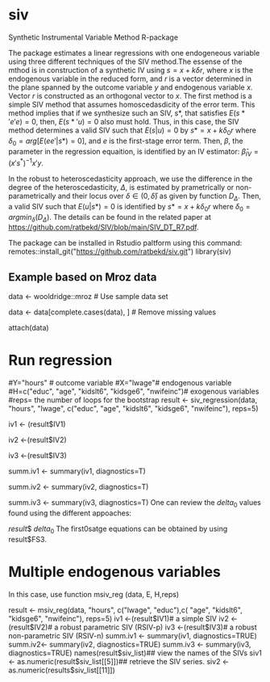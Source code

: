# siv
Synthetic Instrumental Variable Method R-package

The package estimates a linear regressions with one endogeneous variable using three different techniques of the SIV method.The essense of the mthod is in construction of a synthetic IV using  $s = x + k \delta r$, where $x$ is the endogenous variable in the reduced form, and $r$ is a vector determined in the plane spanned by the outcome variable $y$ and endogenous variable $x$. Vector $r$ is constructed as an orthogonal vector to $x$. 
The first method is a simple SIV method that assumes homoscedasdicity of the error term. This method implies that if we synthesize such an  SIV,  s*, that satisfies $E(s*'e'e) = 0$, then, $E(s*'u) = 0$ also must hold. 
Thus, in this case, 
the SIV method determines a valid SIV such that $E(s|u) = 0$   by $s*=x+k\delta_0 r$ where $\delta_0=arg[E(ee'| s*)=0]$, and $e$ is the first-stage error term. Then, $\beta$, the  parameter in  the regression equaition, is identified by an IV estimator: 
$\hat{\beta}_{IV}=(x's^*)^{-1} x'y.$

In the robust to heteroscedasticity approach, we use the difference in the degree of the heteroscedasticity, $\Delta$, is estimated by  prametrically or non-parametrically and their locus over $\delta \in (0, \bar{\delta})$ as given by  function $D_{\Delta}$.
Then,  a valid SIV such that $E(  u| s*)=0$ is identified by $s*= x+k\delta_0  r$  where $\delta_0 =argmin_{\delta}(  D_{\Delta})$.   The details can be found in the related paper at  https://github.com/ratbekd/SIV/blob/main/SIV_DT_R7.pdf.

The package can be installed in Rstudio paltform using this command:
remotes::install_git("https://github.com/ratbekd/siv.git")
library(siv)
## Example based on Mroz data
data <- wooldridge::mroz  # Use sample data set

data <- data[complete.cases(data), ]  # Remove missing values

attach(data)
# Run regression
#Y="hours" # outcome variable
#X="lwage"# endogenous variable
#H=c("educ", "age", "kidslt6", "kidsge6", "nwifeinc")# exogenous variables
#reps= the number of loops for the bootstrap
result <- siv_regression(data, "hours", "lwage", c("educ", "age", "kidslt6", "kidsge6", "nwifeinc"), reps=5)

iv1 <- (result$IV1)

iv2 <-(result$IV2)

iv3 <-(result$IV3)

summ.iv1 <- summary(iv1, diagnostics=T)

summ.iv2 <- summary(iv2, diagnostics=T)

summ.iv3 <- summary(iv3, diagnostics=T)
One can review the $delta_0$ values found using the different appoaches:

$result\$$ $delta_0$
 The first0satge equations can be obtained by using result$FS3.

 # Multiple endogenous variables
 
 In this case, use function msiv_reg (data, E, H,reps)
 
 result <- msiv_reg(data, "hours", c("lwage", "educ"),c( "age", "kidslt6", "kidsge6", "nwifeinc"), reps=5)
iv1 <-(result$IV1)# a simple SIV
iv2 <-(result$IV2)# a robust parametric SIV (RSIV-p)
iv3 <-(result$IV3)# a robust non-parametric SIV (RSIV-n)
summ.iv1 <- summary(iv1, diagnostics=TRUE)
summ.iv2<- summary(iv2, diagnostics=TRUE)
summ.iv3 <- summary(iv3, diagnostics=TRUE)
 names(result$siv_list)## view the names of the SIVs
siv1 <- as.numeric(result$siv_list[[5]])## retrieve the SIV series.
siv2 <- as.numeric(results$siv_list[[11]])


